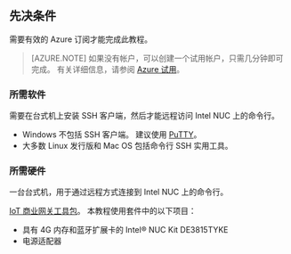 ## <a name="prerequisites"></a>先决条件

需要有效的 Azure 订阅才能完成此教程。

> [AZURE.NOTE]
> 如果没有帐户，可以创建一个试用帐户，只需几分钟即可完成。 有关详细信息，请参阅 [Azure 试用][lnk-free-trial]。

### <a name="required-software"></a>所需软件

需要在台式机上安装 SSH 客户端，然后才能远程访问 Intel NUC 上的命令行。

- Windows 不包括 SSH 客户端。 建议使用 [PuTTY](http://www.putty.org/)。
- 大多数 Linux 发行版和 Mac OS 包括命令行 SSH 实用工具。

### <a name="required-hardware"></a>所需硬件

一台台式机，用于通过远程方式连接到 Intel NUC 上的命令行。

[IoT 商业网关工具包][lnk-starter-kits]。 本教程使用套件中的以下项目：

- 具有 4G 内存和蓝牙扩展卡的 Intel® NUC Kit DE3815TYKE
- 电源适配器

[lnk-starter-kits]: /develop/iot/iot-starter-kits/
[lnk-free-trial]: /pricing/1rmb-trial